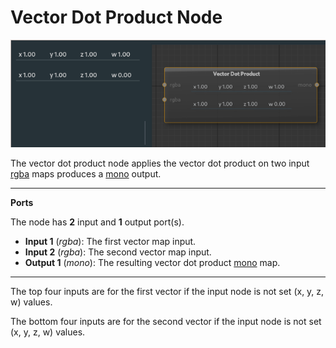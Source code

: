 # Vector Dot Product Node

![vector dot](images/vectordot.png)

The vector dot product node applies the vector dot product on two input [rgba](types.md) maps produces a [mono](types.md) output.

---

**Ports**

The node has **2** input and **1** output port(s).

- **Input 1** (*rgba*): The first vector map input.
- **Input 2** (*rgba*): The second vector map input.
- **Output 1** (*mono*): The resulting vector dot product [mono](types.md) map.

---

The top four inputs are for the first vector if the input node is not set (x, y, z, w) values.

The bottom four inputs are for the second vector if the input node is not set (x, y, z, w) values.